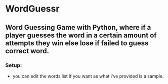 # WordGuessr

## Word Guessing Game with Python, where if a player guesses the word in a certain amount of attempts they win else lose if failed to guess correct word.

### Setup:
- you can edit the words list if you want as what i've provided is a sample.